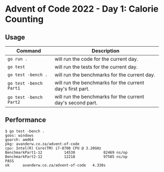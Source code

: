 # Advent of Code 2022 - Day 1: Calorie Counting

## Usage

| Command | Description |
|---------|-------------|
| `go run .` | will run the code for the current day. |
| `go test` | will run the tests for the current day. |
| `go test -bench .` | will run the benchmarks for the current day. |
| `go test -bench Part1` | will run the benchmarks for the current day's first part. |
| `go test -bench Part2` | will run the benchmarks for the current day's second part. |


## Performance

```
$ go test -bench .
goos: windows
goarch: amd64
pkg: avanderw.co.za/advent-of-code
cpu: Intel(R) Core(TM) i7-8700 CPU @ 3.20GHz
BenchmarkPart1-12          14538             82469 ns/op
BenchmarkPart2-12          12218             97585 ns/op
PASS
ok      avanderw.co.za/advent-of-code   4.330s           
```
